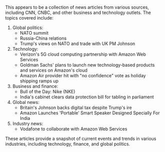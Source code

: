 This appears to be a collection of news articles from various sources, including CNN, CNBC, and other business and technology outlets. The topics covered include:

1. Global politics:
	* NATO summit
	* Russia-China relations
	* Trump's views on NATO and trade with UK PM Johnson
2. Technology:
	* Verizon's 5G cloud computing partnership with Amazon Web Services
	* Goldman Sachs' plans to launch new technology-based products and services on Amazon's cloud
	* Amazon Air provider hit with "no confidence" vote as holiday shipping ramps up
3. Business and finance:
	* Bull of the Day: Nike (NKE)
	* India's cabinet clears data protection bill for tabling in parliament
4. Global news:
	* Britain's Johnson backs digital tax despite Trump's ire
	* Amazon Launches 'Portable' Smart Speaker Designed Specially For India
5. Industry news:
	* Vodafone to collaborate with Amazon Web Services

These articles provide a snapshot of current events and trends in various industries, including technology, finance, and global politics.